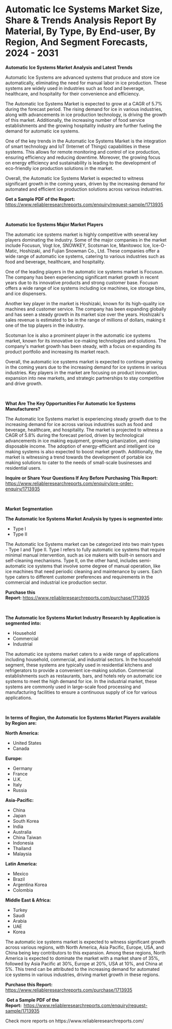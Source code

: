 <p><h1>Automatic Ice Systems Market Size, Share & Trends Analysis Report By Material, By Type, By End-user, By Region, And Segment Forecasts, 2024 - 2031</h1></p><p><strong>Automatic Ice Systems Market Analysis and Latest Trends</strong></p>
<p><p>Automatic Ice Systems are advanced systems that produce and store ice automatically, eliminating the need for manual labor in ice production. These systems are widely used in industries such as food and beverage, healthcare, and hospitality for their convenience and efficiency.</p><p>The Automatic Ice Systems Market is expected to grow at a CAGR of 5.7% during the forecast period. The rising demand for ice in various industries, along with advancements in ice production technology, is driving the growth of this market. Additionally, the increasing number of food service establishments and the growing hospitality industry are further fueling the demand for automatic ice systems.</p><p>One of the key trends in the Automatic Ice Systems Market is the integration of smart technology and IoT (Internet of Things) capabilities in these systems. This allows for remote monitoring and control of ice production, ensuring efficiency and reducing downtime. Moreover, the growing focus on energy efficiency and sustainability is leading to the development of eco-friendly ice production solutions in the market.</p><p>Overall, the Automatic Ice Systems Market is expected to witness significant growth in the coming years, driven by the increasing demand for automated and efficient ice production solutions across various industries.</p></p>
<p><strong>Get a Sample PDF of the Report:&nbsp;</strong> <a href="https://www.reliableresearchreports.com/enquiry/request-sample/1713935">https://www.reliableresearchreports.com/enquiry/request-sample/1713935</a></p>
<p>&nbsp;</p>
<p><strong>Automatic Ice Systems Major Market Players</strong></p>
<p><p>The automatic ice systems market is highly competitive with several key players dominating the industry. Some of the major companies in the market include Focusun, Vogt Ice, SNOWKEY, Scotsman Ice, Manitowoc Ice, Ice-O-Matic, Hoshizaki, and Fujian Snowman Co., Ltd. These companies offer a wide range of automatic ice systems, catering to various industries such as food and beverage, healthcare, and hospitality.</p><p>One of the leading players in the automatic ice systems market is Focusun. The company has been experiencing significant market growth in recent years due to its innovative products and strong customer base. Focusun offers a wide range of ice systems including ice machines, ice storage bins, and ice dispensers.</p><p>Another key player in the market is Hoshizaki, known for its high-quality ice machines and customer service. The company has been expanding globally and has seen a steady growth in its market size over the years. Hoshizaki's sales revenue is estimated to be in the range of millions of dollars, making it one of the top players in the industry.</p><p>Scotsman Ice is also a prominent player in the automatic ice systems market, known for its innovative ice-making technologies and solutions. The company's market growth has been steady, with a focus on expanding its product portfolio and increasing its market reach.</p><p>Overall, the automatic ice systems market is expected to continue growing in the coming years due to the increasing demand for ice systems in various industries. Key players in the market are focusing on product innovation, expansion into new markets, and strategic partnerships to stay competitive and drive growth.</p></p>
<p>&nbsp;</p>
<p><strong>What Are The Key Opportunities For Automatic Ice Systems Manufacturers?</strong></p>
<p><p>The Automatic Ice Systems market is experiencing steady growth due to the increasing demand for ice across various industries such as food and beverage, healthcare, and hospitality. The market is projected to witness a CAGR of 5.8% during the forecast period, driven by technological advancements in ice making equipment, growing urbanization, and rising disposable income. The adoption of energy-efficient and intelligent ice making systems is also expected to boost market growth. Additionally, the market is witnessing a trend towards the development of portable ice making solutions to cater to the needs of small-scale businesses and residential users.</p></p>
<p><strong>Inquire or Share Your Questions If Any Before Purchasing This Report:</strong> <a href="https://www.reliableresearchreports.com/enquiry/pre-order-enquiry/1713935">https://www.reliableresearchreports.com/enquiry/pre-order-enquiry/1713935</a></p>
<p>&nbsp;</p>
<p><strong>Market Segmentation</strong></p>
<p><strong>The Automatic Ice Systems Market Analysis by types is segmented into:</strong></p>
<p><ul><li>Type I</li><li>Type II</li></ul></p>
<p><p>The Automatic Ice Systems market can be categorized into two main types - Type I and Type II. Type I refers to fully automatic ice systems that require minimal manual intervention, such as ice makers with built-in sensors and self-cleaning mechanisms. Type II, on the other hand, includes semi-automatic ice systems that involve some degree of manual operation, like ice machines that need periodic cleaning and maintenance by users. Each type caters to different customer preferences and requirements in the commercial and industrial ice production sector.</p></p>
<p><strong>Purchase this Report:&nbsp;</strong><a href="https://www.reliableresearchreports.com/purchase/1713935">https://www.reliableresearchreports.com/purchase/1713935</a></p>
<p>&nbsp;</p>
<p><strong>The Automatic Ice Systems Market Industry Research by Application is segmented into:</strong></p>
<p><ul><li>Household</li><li>Commercial</li><li>Industrial</li></ul></p>
<p><p>The automatic ice systems market caters to a wide range of applications including household, commercial, and industrial sectors. In the household segment, these systems are typically used in residential kitchens and refrigerators to provide a convenient ice-making solution. Commercial establishments such as restaurants, bars, and hotels rely on automatic ice systems to meet the high demand for ice. In the industrial market, these systems are commonly used in large-scale food processing and manufacturing facilities to ensure a continuous supply of ice for various applications.</p></p>
<p>&nbsp;</p>
<p><strong>In terms of Region, the Automatic Ice Systems Market Players available by Region are:</strong></p>
<p>
    <p> <strong> North America: </strong>
        <ul>
            <li>United States</li>
            <li>Canada</li>
        </ul>
        </p> 
    <p> <strong> Europe: </strong>
        <ul>
            <li>Germany</li>
            <li>France</li>
            <li>U.K.</li>
            <li>Italy</li>
            <li>Russia</li>
        </ul>
        </p> 
    <p> <strong> Asia-Pacific: </strong>
        <ul>
            <li>China</li>
            <li>Japan</li>
            <li>South Korea</li>
            <li>India</li>
            <li>Australia</li>
            <li>China Taiwan</li>
            <li>Indonesia</li>
            <li>Thailand</li>
            <li>Malaysia</li>
        </ul>
        </p> 
    <p> <strong> Latin America: </strong>
        <ul>
            <li>Mexico</li>
            <li>Brazil</li>
            <li>Argentina Korea</li>
            <li>Colombia</li>
        </ul>
        </p> 
    <p> <strong> Middle East & Africa: </strong>
        <ul>
            <li>Turkey</li>
            <li>Saudi</li>
            <li>Arabia</li>
            <li>UAE</li>
            <li>Korea</li>
        </ul>
    </p>
    </p>
<p><p>The automatic ice systems market is expected to witness significant growth across various regions, with North America, Asia Pacific, Europe, USA, and China being key contributors to this expansion. Among these regions, North America is expected to dominate the market with a market share of 35%, followed by Asia Pacific at 30%, Europe at 20%, USA at 10%, and China at 5%. This trend can be attributed to the increasing demand for automated ice systems in various industries, driving market growth in these regions.</p></p>
<p><strong>Purchase this Report: </strong><a href="https://www.reliableresearchreports.com/purchase/1713935">https://www.reliableresearchreports.com/purchase/1713935</a></p>
<p>&nbsp;<strong>Get a Sample PDF of the Report:&nbsp;&nbsp;</strong><a href="https://www.reliableresearchreports.com/enquiry/request-sample/1713935">https://www.reliableresearchreports.com/enquiry/request-sample/1713935</a></p>
<p><strong></strong></p>
<p>Check more reports on https://www.reliableresearchreports.com/</p>